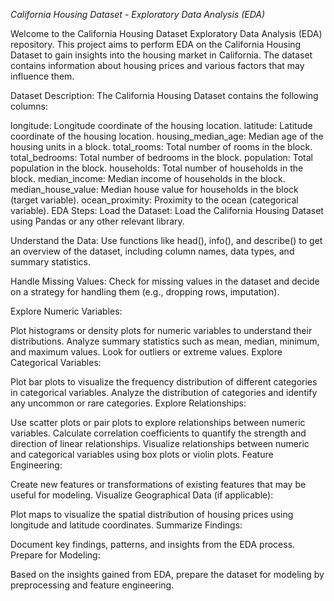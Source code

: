 *California Housing Dataset - Exploratory Data Analysis (EDA)*

Welcome to the California Housing Dataset Exploratory Data Analysis (EDA) repository. This project aims to perform EDA on the California Housing Dataset to gain insights into the housing market in California. The dataset contains information about housing prices and various factors that may influence them.

Dataset Description:
The California Housing Dataset contains the following columns:

longitude: Longitude coordinate of the housing location.
latitude: Latitude coordinate of the housing location.
housing_median_age: Median age of the housing units in a block.
total_rooms: Total number of rooms in the block.
total_bedrooms: Total number of bedrooms in the block.
population: Total population in the block.
households: Total number of households in the block.
median_income: Median income of households in the block.
median_house_value: Median house value for households in the block (target variable).
ocean_proximity: Proximity to the ocean (categorical variable).
EDA Steps:
Load the Dataset: Load the California Housing Dataset using Pandas or any other relevant library.

Understand the Data: Use functions like head(), info(), and describe() to get an overview of the dataset, including column names, data types, and summary statistics.

Handle Missing Values: Check for missing values in the dataset and decide on a strategy for handling them (e.g., dropping rows, imputation).

Explore Numeric Variables:

Plot histograms or density plots for numeric variables to understand their distributions.
Analyze summary statistics such as mean, median, minimum, and maximum values.
Look for outliers or extreme values.
Explore Categorical Variables:

Plot bar plots to visualize the frequency distribution of different categories in categorical variables.
Analyze the distribution of categories and identify any uncommon or rare categories.
Explore Relationships:

Use scatter plots or pair plots to explore relationships between numeric variables.
Calculate correlation coefficients to quantify the strength and direction of linear relationships.
Visualize relationships between numeric and categorical variables using box plots or violin plots.
Feature Engineering:

Create new features or transformations of existing features that may be useful for modeling.
Visualize Geographical Data (if applicable):

Plot maps to visualize the spatial distribution of housing prices using longitude and latitude coordinates.
Summarize Findings:

Document key findings, patterns, and insights from the EDA process.
Prepare for Modeling:

Based on the insights gained from EDA, prepare the dataset for modeling by preprocessing and feature engineering.

